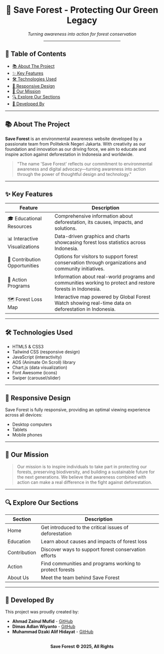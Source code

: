 <div align="center">
  <h1>🌳 Save Forest - Protecting Our Green Legacy</h1>
  <p><i>Turning awareness into action for forest conservation</i></p>
  <hr style="width:50%;margin:auto;margin-bottom:20px">
</div>

## 📑 Table of Contents

- [📚 About The Project](#about-the-project)
- [✨ Key Features](#key-features)
- [🛠️ Technologies Used](#technologies-used)
- [📱 Responsive Design](#responsive-design)
- [🌟 Our Mission](#our-mission)
- [🔍 Explore Our Sections](#explore-our-sections)
- [👥 Developed By](#developed-by)

---

## 📚 About The Project

**Save Forest** is an environmental awareness website developed by a passionate team from Politeknik Negeri Jakarta. With creativity as our foundation and innovation as our driving force, we aim to educate and inspire action against deforestation in Indonesia and worldwide.

> "The name 'Save Forest' reflects our commitment to environmental awareness and digital advocacy—turning awareness into action through the power of thoughtful design and technology."

---

## ✨ Key Features

| Feature                        | Description                                                                                                    |
|---------------------------------|----------------------------------------------------------------------------------------------------------------|
| 🎓 Educational Resources        | Comprehensive information about deforestation, its causes, impacts, and solutions.                            |
| 📊 Interactive Visualizations   | Data-driven graphics and charts showcasing forest loss statistics across Indonesia.                            |
| 🤝 Contribution Opportunities   | Options for visitors to support forest conservation through organizations and community initiatives.           |
| 🌱 Action Programs              | Information about real-world programs and communities working to protect and restore forests in Indonesia.     |
| 🗺️ Forest Loss Map              | Interactive map powered by Global Forest Watch showing real-time data on deforestation in Indonesia.           |

---

## 🛠️ Technologies Used

- HTML5 & CSS3
- Tailwind CSS (responsive design)
- JavaScript (interactivity)
- AOS (Animate On Scroll) library
- Chart.js (data visualization)
- Font Awesome (icons)
- Swiper (carousel/slider)

---

## 📱 Responsive Design

Save Forest is fully responsive, providing an optimal viewing experience across all devices:
- Desktop computers
- Tablets
- Mobile phones

---

## 🌟 Our Mission

> Our mission is to inspire individuals to take part in protecting our forests, preserving biodiversity, and building a sustainable future for the next generations. We believe that awareness combined with action can make a real difference in the fight against deforestation.

---

## 🔍 Explore Our Sections

| Section      | Description                                                        |
|--------------|--------------------------------------------------------------------|
| Home         | Get introduced to the critical issues of deforestation             |
| Education    | Learn about causes and impacts of forest loss                      |
| Contribution | Discover ways to support forest conservation efforts               |
| Action       | Find communities and programs working to protect forests           |
| About Us     | Meet the team behind Save Forest                                   |

---

## 👥 Developed By

This project was proudly created by:

- **Ahmad Zainul Mufid** - [GitHub](https://github.com/ahmadzainulmufid/)
- **Dimas Adlan Wiyanto** - [GitHub](https://github.com/DimasAdlan13)
- **Muhammad Dzaki Alif Hidayat** - [GitHub](https://github.com/dzakialif)

<div align="center">
  <br>
  <b>Save Forest © 2025, All Rights



